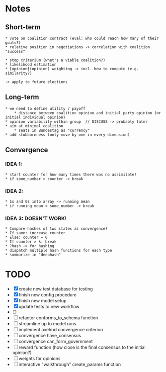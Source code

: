 # Notes

## Short-term

    * vote on coalition contract (eval: who could reach how many of their goals?)
    * relative position in negotiations -> correlation with coalition "success"

    * stop criterium (what's a viable coalition?)
    * likelihood estimation
    * [opinion](opinion) weighting -> incl. how to compute (e.g. similarity?)

    -> apply to future elections

## Long-term

    * we need to define utility / payoff
        * distance between coalition opinion and initial party opinion (or initial individual opinion)
    * opinion variability within group  // DISCUSS -> probably later
    * aim at minimal coalition
        * seats in Bundestag as "currency"
    * add stubbornness (only move by one in every dimension)



## Convergence

### IDEA 1:

    * start counter for how many times there was no assimilate!
    * if some_number > counter -> break

### IDEA 2:

    * 1s and 0s into array -> running mean
    * if running mean < some_number -> break

### IDEA 3: DOESN'T WORK!

    * Compare hashes of two states as convergence?
    * If same: increase counter
    * Else: counter = 0
    * If counter > k: break
    * ?hash -> for hashing
    * dispatch multiple hash functions for each type
    * summarize in "deephash"


# TODO

* [x] create new test database for testing
* [x] finish new config procedure
* [x] finish new model setup
* [x] update tests to new workflow
* [ ] 
* [ ] refactor conforms_to_schema function
* [ ] streamline up to model runs
* [ ] implement axelrod convergence criterion
* [ ] convergence have_consensus
* [ ] convergence can_form_government
* [ ] reward function (how close is the final consensus to the initial opinion?)
* [ ] weights for opinions
* [ ] interactive "walkthrough" create_params function
